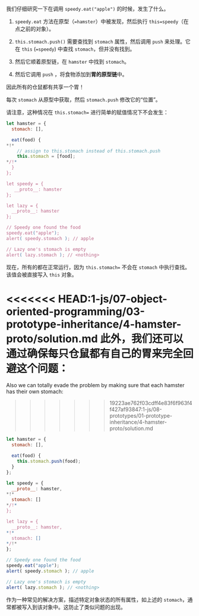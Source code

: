 我们仔细研究一下在调用 `speedy.eat("apple")` 的时候，发生了什么。

1.  `speedy.eat` 方法在原型（`=hamster`）中被发现，然后执行 `this=speedy`（在点之前的对象）。

2. `this.stomach.push()` 需要查找到 `stomach` 属性，然后调用 `push` 来处理。它在 `this` (`=speedy`) 中查找 `stomach`，但并没有找到。

3. 然后它顺着原型链，在 `hamster` 中找到 `stomach`。

4. 然后它调用 `push` ，将食物添加到**胃的原型链**中。

因此所有的仓鼠都有共享一个胃！

每次 `stomach` 从原型中获取，然后 `stomach.push` 修改它的“位置”。

请注意，这种情况在 `this.stomach=` 进行简单的赋值情况下不会发生：

```js run
let hamster = {
  stomach: [],

  eat(food) {
*!*
    // assign to this.stomach instead of this.stomach.push
    this.stomach = [food];
*/!*
  }
};

let speedy = {
   __proto__: hamster
};

let lazy = {
  __proto__: hamster
};

// Speedy one found the food
speedy.eat("apple");
alert( speedy.stomach ); // apple

// Lazy one's stomach is empty
alert( lazy.stomach ); // <nothing>
```

现在，所有的都在正常运行，因为 `this.stomach=` 不会在 `stomach` 中执行查找。该值会被直接写入 `this` 对象。

<<<<<<< HEAD:1-js/07-object-oriented-programming/03-prototype-inheritance/4-hamster-proto/solution.md
此外，我们还可以通过确保每只仓鼠都有自己的胃来完全回避这个问题：
=======
Also we can totally evade the problem by making sure that each hamster has their own stomach:
>>>>>>> 19223ae762f03cdff4e83f6f963f4f427af93847:1-js/08-prototypes/01-prototype-inheritance/4-hamster-proto/solution.md

```js run
let hamster = {
  stomach: [],

  eat(food) {
    this.stomach.push(food);
  }
};

let speedy = {
  __proto__: hamster,
*!*
  stomach: []
*/!*
};

let lazy = {
  __proto__: hamster,
*!*
  stomach: []
*/!*
};

// Speedy one found the food
speedy.eat("apple");
alert( speedy.stomach ); // apple

// Lazy one's stomach is empty
alert( lazy.stomach ); // <nothing>
```

作为一种常见的解决方案，描述特定对象状态的所有属性，如上述的 `stomach`，通常都被写入到该对象中。这防止了类似问题的出现。

